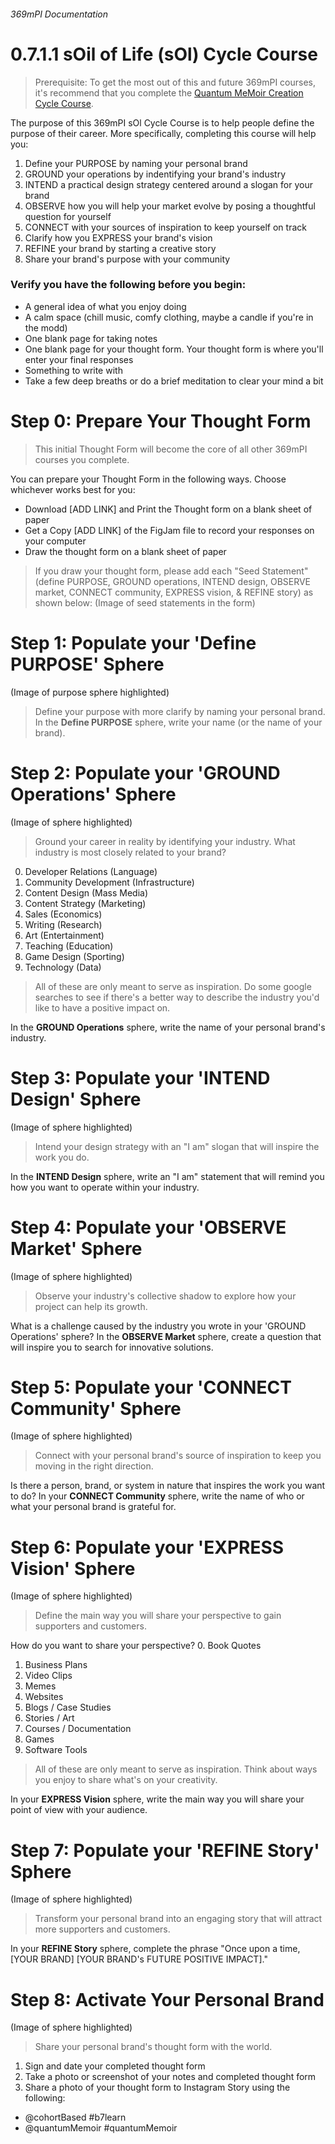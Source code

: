 ###### 369mPI Documentation
# 0.7.1.1 sOil of Life (sOl) Cycle Course
> Prerequisite: To get the most out of this and future 369mPI courses, it's recommend that you complete the [Quantum MeMoir Creation Cycle Course](https://www.quantummemoir.com/a/xd0dh). 

The purpose of this 369mPI sOl Cycle Course is to help people define the purpose of their career. More specifically, completing this course will help you:
1. Define your PURPOSE by naming your personal brand
2. GROUND your operations by indentifying your brand's industry
3. INTEND a practical design strategy centered around a slogan for your brand
4. OBSERVE how you will help your market evolve by posing a thoughtful question for yourself
5. CONNECT with your sources of inspiration to keep yourself on track
6. Clarify how you EXPRESS your brand's vision
7. REFINE your brand by starting a creative story
8. Share your brand's purpose with your community

### Verify you have the following before you begin:
* A general idea of what you enjoy doing
* A calm space (chill music, comfy clothing, maybe a candle if you're in the modd)
* One blank page for taking notes
* One blank page for your thought form. Your thought form is where you'll enter your final responses
* Something to write with
* Take a few deep breaths or do a brief meditation to clear your mind a bit

# Step 0: Prepare Your Thought Form
> This initial Thought Form will become the core of all other 369mPI courses you complete.

You can prepare your Thought Form in the following ways. Choose whichever works best for you:
* Download [ADD LINK] and Print the Thought form on a blank sheet of paper
* Get a Copy [ADD LINK] of the FigJam file to record your responses on your computer
* Draw the thought form on a blank sheet of paper
> If you draw your thought form, please add each "Seed Statement" (define PURPOSE, GROUND operations, INTEND design, OBSERVE market, CONNECT community, EXPRESS vision, & REFINE story) as shown below:
(Image of seed statements in the form)

# Step 1: Populate your 'Define PURPOSE' Sphere
(Image of purpose sphere highlighted)  
> Define your purpose with more clarify by naming your personal brand.
In the **Define PURPOSE** sphere, write your name (or the name of your brand).

# Step 2: Populate your 'GROUND Operations' Sphere
(Image of sphere highlighted)  
> Ground your career in reality by identifying your industry.
What industry is most closely related to your brand?
0. Developer Relations (Language)
1. Community Development (Infrastructure)
2. Content Design (Mass Media)
3. Content Strategy (Marketing)
4. Sales (Economics)
5. Writing (Research)
6. Art (Entertainment)
7. Teaching (Education)
8. Game Design (Sporting)
9. Technology (Data)
> All of these are only meant to serve as inspiration. Do some google searches to see if there's a better way to describe the industry you'd like to have a positive impact on.

In the **GROUND Operations** sphere, write the name of your personal brand's industry.

# Step 3: Populate your 'INTEND Design' Sphere
(Image of sphere highlighted)  
> Intend your design strategy with an "I am" slogan that will inspire the work you do.

In the **INTEND Design** sphere, write an "I am" statement that will remind you how you want to operate within your industry.

# Step 4: Populate your 'OBSERVE Market' Sphere
(Image of sphere highlighted)  
> Observe your industry's collective shadow to explore how your project can help its growth.

What is a challenge caused by the industry you wrote in your 'GROUND Operations' sphere? In the **OBSERVE Market** sphere, create a question that will inspire you to search for innovative solutions.

# Step 5: Populate your 'CONNECT Community' Sphere
(Image of sphere highlighted)  
> Connect with your personal brand's source of inspiration to keep you moving in the right direction.

Is there a person, brand, or system in nature that inspires the work you want to do? In your **CONNECT Community** sphere, write the name of who or what your personal brand is grateful for.

# Step 6: Populate your 'EXPRESS Vision' Sphere
(Image of sphere highlighted)  
> Define the main way you will share your perspective to gain supporters and customers.

How do you want to share your perspective?
0. Book Quotes
1. Business Plans
2. Video Clips
3. Memes
4. Websites
5. Blogs / Case Studies
6. Stories / Art
7. Courses / Documentation
8. Games
9. Software Tools
> All of these are only meant to serve as inspiration. Think about ways you enjoy to share what's on your creativity.

In your **EXPRESS Vision** sphere, write the main way you will share your point of view with your audience.

# Step 7: Populate your 'REFINE Story' Sphere
(Image of sphere highlighted)  
> Transform your personal brand into an engaging story that will attract more supporters and customers.

In your **REFINE Story** sphere, complete the phrase "Once upon a time, [YOUR BRAND] [YOUR BRAND's FUTURE POSITIVE IMPACT]."

# Step 8: Activate Your Personal Brand
(Image of sphere highlighted)  
> Share your personal brand's thought form with the world.
1. Sign and date your completed thought form
2. Take a photo or screenshot of your notes and completed thought form
3. Share a photo of your thought form to Instagram Story using the following:
  - @cohortBased #b7learn
  - @quantumMemoir #quantumMemoir
